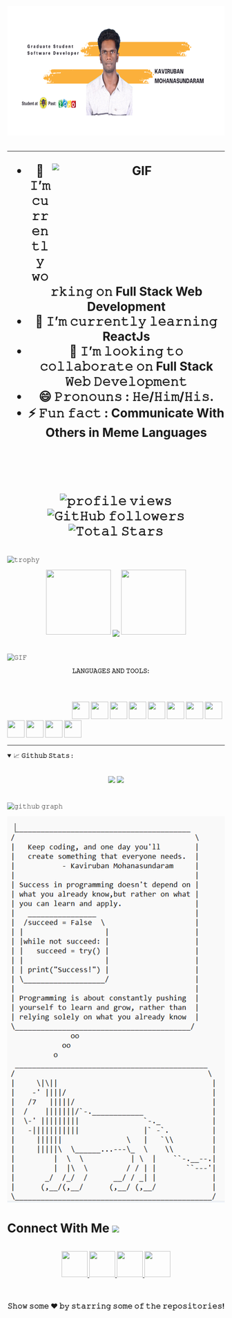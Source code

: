 <h1 align ="center"> <img height="300" width="700" alt="GIF" src="banner.png"/>

---

<img align="right" height="250" width="400" alt="GIF" src="https://camo.githubusercontent.com/86a3b6db470f1a0429f7355c08d1edabf3d2c804/68747470733a2f2f6d69726f2e6d656469756d2e636f6d2f6d61782f313336302f312a495247486d69477361313673746564517649615a66772e676966"/>

- 🔭 𝙸’𝚖 𝚌𝚞𝚛𝚛𝚎𝚗𝚝𝚕𝚢 𝚠𝚘𝚛𝚔𝚒𝚗𝚐 𝚘𝚗 **Full Stack Web Development**
- 🌱 𝙸’𝚖 𝚌𝚞𝚛𝚛𝚎𝚗𝚝𝚕𝚢 𝚕𝚎𝚊𝚛𝚗𝚒𝚗𝚐 **ReactJs**
- 👯 𝙸’𝚖 𝚕𝚘𝚘𝚔𝚒𝚗𝚐 𝚝𝚘 𝚌𝚘𝚕𝚕𝚊𝚋𝚘𝚛𝚊𝚝𝚎 𝚘𝚗 **Full Stack 𝚆𝚎𝚋 𝙳𝚎𝚟𝚎𝚕𝚘𝚙𝚖𝚎𝚗𝚝**
- 😄 𝙿𝚛𝚘𝚗𝚘𝚞𝚗𝚜 : **𝙷𝚎/𝙷𝚒𝚖/𝙷𝚒𝚜.**
- ⚡ 𝙵𝚞𝚗 𝚏𝚊𝚌𝚝 : **Communicate With Others in Meme Languages**

<br/>
<br/>

<p align="center">
  <img src="https://gpvc.arturio.dev/kaviruban" alt="𝚙𝚛𝚘𝚏𝚒𝚕𝚎 𝚟𝚒𝚎𝚠𝚜"> 
  <img alt="𝙶𝚒𝚝𝙷𝚞𝚋 𝚏𝚘𝚕𝚕𝚘𝚠𝚎𝚛𝚜" src="https://img.shields.io/github/followers/kaviruban?label=Followers&style=social"> 
  <img src="https://img.shields.io/github/stars/kaviruban?label=Stars" alt="𝚃𝚘𝚝𝚊𝚕 𝚂𝚝𝚊𝚛𝚜"> 
</p>

#

![𝚝𝚛𝚘𝚙𝚑𝚢](https://github-profile-trophy.vercel.app/?username=kaviruban&column=9&margin-w=15&margin-h=15&no-bg=true&no-frame=true&theme=juicyfresh)

<p align="center">
  <img height="150" width="150" src="//www.icegif.com/wp-content/uploads/dragon-icegif-6.gif">
  <img align="center" src="https://github-readme-streak-stats.herokuapp.com/?user=kaviruban&theme=dark&hide_border=true"/>
  <img height="150" width="150" src="//www.icegif.com/wp-content/uploads/dragon-icegif-6.gif">
</p>

#

<img align="left" height="150px" width="150px" alt="𝙶𝙸𝙵" src="https://camo.githubusercontent.com/3b7c592ede97b6138ffd4b1cc1541c2f3b11fd39/687474703a2f2f33312e6d656469612e74756d626c722e636f6d2f31376665613932306666333665663466356238373764353231366137616164392f74756d626c725f6d6f39786a65387a5a34317163626975666f315f313238302e676966"/>
<br/>

**𝙻𝙰𝙽𝙶𝚄𝙰𝙶𝙴𝚂 𝙰𝙽𝙳 𝚃𝙾𝙾𝙻𝚂:**  

<br/>
<br/>


<code><img height="40" width="40" src="https://cdn.worldvectorlogo.com/logos/java-4.svg"></code>
<code><img height="40" width="40" src="https://cdn.worldvectorlogo.com/logos/python-3.svg"></code>
<code><img height="40" width="40" src="https://cdn.worldvectorlogo.com/logos/c.svg"></code>
<code><img height="40" width="40" src="https://cdn.worldvectorlogo.com/logos/c-1.svg"></code>
<code><img height="40" width="40" src="https://cdn.worldvectorlogo.com/logos/html-1.svg"></code>
<code><img height="40" width="40" src="https://cdn.worldvectorlogo.com/logos/css-3.svg"></code>
<code><img height="40" width="40" src="https://cdn.worldvectorlogo.com/logos/javascript-1.svg"></code>
<code><img height="40" width="40" src="https://cdn.worldvectorlogo.com/logos/git-icon.svg"></code>
<code><img height="40" width="40" src="https://cdn.worldvectorlogo.com/logos/github-icon-1.svg"></code>
<code><img height="40" width="40" src="https://cdn.worldvectorlogo.com/logos/mysql-3.svg"></code>
<code><img height="40" width="40" src="https://cdn.worldvectorlogo.com/logos/postgresql.svg"></code>
<code><img height="40" width="40" src="https://cdn.worldvectorlogo.com/logos/react-2.svg"></code>
<br/>

---

<details open="">
<summary>
  <g-emoji class="g-emoji" alias="chart_with_upwards_trend" fallback-src="https://github.githubassets.com/images/icons/emoji/unicode/1f4c8.png">📈</g-emoji>
  <strong>𝙶𝚒𝚝𝚑𝚞𝚋 𝚂𝚝𝚊𝚝𝚜 : </strong>
</summary>
<br/>

<p align="center">
    <img align="center" src="https://github-readme-stats.vercel.app/api?username=kaviruban&show_icons=true&hide_border=true&title_color=94b4a4&amp&icon_color=FFFFFF&amp&text_color=FFFFFF&amp&bg_color=000000&count_private=true&include_all_commits=true"/>
    <img align="center" height="195px" src="https://github-readme-stats.vercel.app/api/top-langs/?username=kaviruban&text_color=FFFFFF&bg_color=000000&title_color=94b4a4&langs_count=15&layout=compact&hide_border=true" />
</p>
</details>
<br/>

![𝚐𝚒𝚝𝚑𝚞𝚋 𝚐𝚛𝚊𝚙𝚑](https://github-readme-activity-graph.cyclic.app/graph?username=kaviruban&theme=react-dark&hide_border=true&area=true)


<img src="lion.png" alt="Kaviruban Quotes"/>

<h1>
  Connect With Me
  <img src="GIF/Handshake.gif" height="25px">
</h1>

<p align="center">
  <br>
  <a href="https://www.linkedin.com/in/kavirubanmohanasundaram/" target="_blank">
    <code><img height="60" width="60" src="https://cdn3.iconfinder.com/data/icons/glypho-social-and-other-logos/64/logo-linkedin-512.png"/></code>
  </a> 
  <a href="https://www.hackerrank.com/kaviruban11" target="_blank">
    <code><img height="60" width="60" src="https://img.icons8.com/windows/512/hackerrank.png"></code>
  </a>  
  <a href="https://www.codechef.com/users/kaviruban_84" target="_blank">
    <code><img height="60" width="60" src="https://static-00.iconduck.com/assets.00/codechef-icon-380x512-r1v87w22.png"></code>
  </a>
  <a href="https://leetcode.com/kaviruban/" target="_blank">
    <code><img height="60" width="60" src="https://cdn.icon-icons.com/icons2/2389/PNG/512/leetcode_logo_icon_145113.png"></code>
  </a>  
</p>
<br/>

<div align="center">

### 𝚂𝚑𝚘𝚠 𝚜𝚘𝚖𝚎 ❤️ 𝚋𝚢 𝚜𝚝𝚊𝚛𝚛𝚒𝚗𝚐 𝚜𝚘𝚖𝚎 𝚘𝚏 𝚝𝚑𝚎 𝚛𝚎𝚙𝚘𝚜𝚒𝚝𝚘𝚛𝚒𝚎𝚜!

